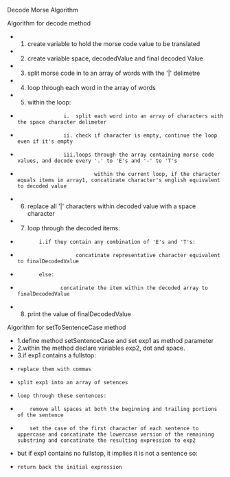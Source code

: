 Decode Morse Algorithm

Algorithm for decode method
   * 1. create variable to hold the morse code value to be translated
   * 2. create variable space, decodedValue and final decoded Value
   * 3. split morse code in to an array of words with the '|' delimetre
   * 4. loop through each word in the array of words
   * 5. within the loop: 
   *                    i.  split each word into an array of characters with the space character delimeter  
   *                    ii. check if character is empty, continue the loop even if it's empty
   *                    iii.loops through the array containing morse code values, and decode every '.' to 'E's and '-' to 'T's
   *                              within the current loop, if the character equals items in array1, concatinate character's english equivalent to decoded value
   * 6. replace all '|' characters within decoded value with a space character
   * 7. loop through the decoded items:
   *            i.if they contain any combination of 'E's and 'T's:
   *                        concatinate representative character equivalent to finalDecodedValue
   *            else:
   *                   concatinate the item within the decoded array to finalDecodedValue
   * 8. print the value of finalDecodedValue


   Algorithm for setToSentenceCase method

  * 1.define method setSentenceCase and set exp1 as method parameter
  * 2.within the method declare variables exp2, dot and space.
  * 3.if exp1 contains a fullstop:
  *     replace them with commas
  *     split exp1 into an array of setences
  *     loop through these sentences:
  *         remove all spaces at both the beginning and trailing portions of the sentence
  *         set the case of the first character of each sentence to uppercase and concatinate the lowercase version of the remaining substring and concatinate the resulting expression to exp2
  *  but if exp1 contains no fullstop, it implies it is not a sentence so:
  *     return back the initial expression